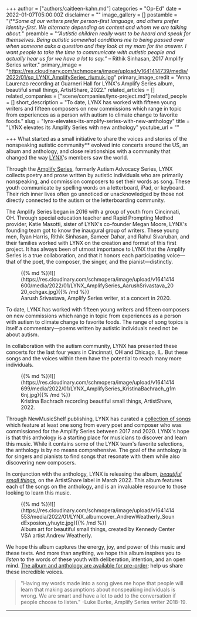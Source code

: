 +++
author = ["authors/caitleen-kahn.md"]
categories = "Op-Ed"
date = 2022-01-07T05:00:00Z
disclaimer = ""
image_gallery = []
postamble = "\\**_Some of our writers prefer person-first language, and others prefer identity-first. We alternate depending on context and whom we are talking about._"
preamble = "_“Autistic children really want to be heard and speak for themselves. Being autistic somewhat conditions me to being passed over when someone asks a question and they look at my mom for the answer. I want people to take the time to communicate with autistic people and actually hear us for we have a lot to say.”_ – Rithik Sinhasan, 2017 Amplify Series writer."
primary_image = "https://res.cloudinary.com/schmopera/image/upload/v1641414739/media/2022/01/sq_LYNX_AmplifySeries_rlumuk.jpg"
primary_image_credit = "Anna Laurenzo recording at Guarneri Hall for LYNX's Amplify Series album, beautiful small things, ArtistShare, 2022."
related_articles = []
related_companies = ["scene/companies/lynx-project.md"]
related_people = []
short_description = "To date, LYNX has worked with fifteen young writers and fifteen composers on new commissions which range in topic from experiences as a person with autism to climate change to favorite foods."
slug = "lynx-elevates-its-amplify-series-with-new-anthology"
title = "LYNX elevates its Amplify Series with new anthology"
youtube_url = ""

+++
What started as a small initiative to share the voices and stories of the nonspeaking autistic community** evolved into concerts around the US, an album and anthology, and close relationships with a community that changed the way [LYNX](/scene/companies/lynx-project/)'s members saw the world.

Through the [Amplify Series](https://www.lynxproject.org/amplify-about-new), formerly Autism Advocacy Series, LYNX collects poetry and prose written by autistic individuals who are primarily nonspeaking, and commission composers to set their words as song. These youth communicate by spelling words on a letterboard, iPad, or keyboard. Their rich inner lives often go unnoticed or unacknowledged by those not directly connected to the autism or the letterboarding community.

The Amplify Series began in 2016 with a group of youth from Cincinnati, OH. Through special education teacher and Rapid Prompting Method provider, Katie Masotti, sister of LYNX's co-founder Megan Moore, LYNX's founding team got to know the inaugural group of writers. These young men, Ryan Harris, Rithik Sinhasan, Sameer Dahar, and Rahul Sivaruban, and their families worked with LYNX on the creation and format of this first project. It has always been of utmost importance to LYNX that the Amplify Series is a true collaboration, and that it honors each participating voice—that of the poet, the composer, the singer, and the pianist—distinctly.

<figure data-type="image">{{% md %}}![](https://res.cloudinary.com/schmopera/image/upload/v1641414600/media/2022/01/LYNX_AmplifySeries_AarushSrivastava_2020_ochgax.jpg){{% /md %}}

<figcaption>Aarush Srivastava, Amplify Series writer, at a concert in 2020.</figcaption>  
</figure>

To date, LYNX has worked with fifteen young writers and fifteen composers on new commissions which range in topic from experiences as a person with autism to climate change to favorite foods. The range of song topics is itself a commentary—poems written by autistic individuals need not be about autism.

In collaboration with the autism community, LYNX has presented these concerts for the last four years in Cincinnati, OH and Chicago, IL. But these songs and the voices within them have the potential to reach many more individuals.

<figure data-type="image">{{% md %}}![](https://res.cloudinary.com/schmopera/image/upload/v1641414699/media/2022/01/LYNX_AmplifySeries_KristinaBachrach_g1m6nj.jpg){{% /md %}}

<figcaption>Kristina Bachrach recording beautiful small things, ArtistShare, 2022.</figcaption>  
</figure>

Through NewMusicShelf publishing, LYNX has curated a [collection of songs](https://www.lynxproject.org/buy-the-amplify-album) which feature at least one song from every poet and composer who was commissioned for the Amplify Series between 2017 and 2020. LYNX's hope is that this anthology is a starting place for musicians to discover and learn this music. While it contains some of the LYNX team's favorite selections, the anthology is by no means comprehensive. The goal of the anthology is for singers and pianists to find songs that resonate with them while also discovering new composers.

In conjunction with the anthology, LYNX is releasing the album, [_beautiful small things_](https://www.youtube.com/watch?v=2X4e4Bw4Tio)_,_ on the ArtistShare label in March 2022. This album features each of the songs on the anthology, and is an invaluable resource to those looking to learn this music.

<figure data-type="image">{{% md %}}![](https://res.cloudinary.com/schmopera/image/upload/v1641414553/media/2022/01/LYNX_albumcover_AndrewWeatherly_SoundExposion_yhuytc.jpg){{% /md %}}

<figcaption>Album art for beautiful small things, created by Kennedy Center VSA artist Andrew Weatherly.</figcaption>  
</figure>

We hope this album captures the energy, joy, and power of this music and these texts. And more than anything, we hope this album inspires you to _listen_ to the words of these youth with deliberation, intention, and an open mind. [The album and anthology are available for pre-order](https://www.artistshare.com/Projects/Experience/373/520); help us share these incredible voices.

> "Having my words made into a song gives me hope that people will learn that making assumptions about nonspeaking individuals is wrong. We are smart and have a lot to add to the conversation if people choose to listen." -Luke Burke, Amplify Series writer 2018-19.

***